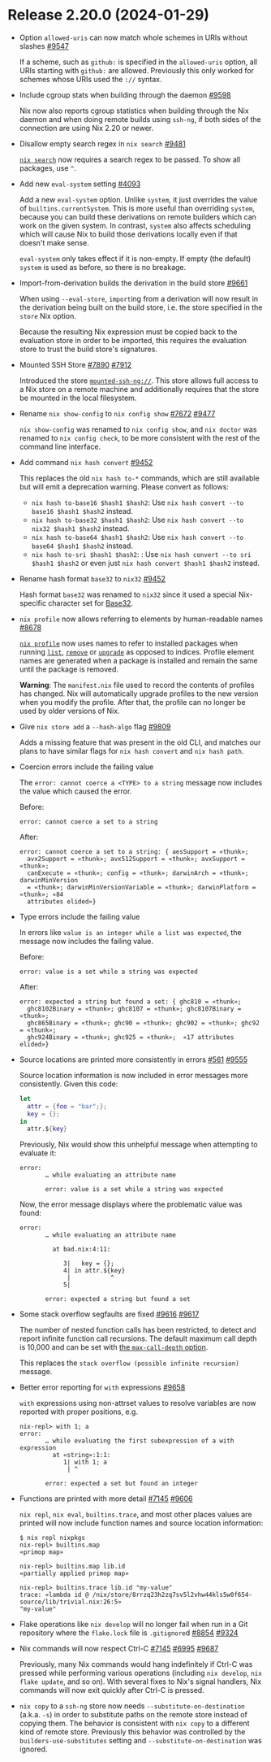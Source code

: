 # Release 2.20.0 (2024-01-29)

- Option `allowed-uris` can now match whole schemes in URIs without slashes [#9547](https://github.com/NixOS/nix/pull/9547)

  If a scheme, such as `github:` is specified in the `allowed-uris` option, all URIs starting with `github:` are allowed.
  Previously this only worked for schemes whose URIs used the `://` syntax.

- Include cgroup stats when building through the daemon [#9598](https://github.com/NixOS/nix/pull/9598)

  Nix now also reports cgroup statistics when building through the Nix daemon and when doing remote builds using `ssh-ng`,
  if both sides of the connection are using Nix 2.20 or newer.

- Disallow empty search regex in `nix search` [#9481](https://github.com/NixOS/nix/pull/9481)

  [`nix search`](@docroot@/command-ref/new-cli/nix3-search.md) now requires a search regex to be passed. To show all packages, use `^`.

- Add new `eval-system` setting [#4093](https://github.com/NixOS/nix/pull/4093)

  Add a new `eval-system` option.
  Unlike `system`, it just overrides the value of `builtins.currentSystem`.
  This is more useful than overriding `system`, because you can build these derivations on remote builders which can work on the given system.
  In contrast, `system` also affects scheduling which will cause Nix to build those derivations locally even if that doesn't make sense.

  `eval-system` only takes effect if it is non-empty.
  If empty (the default) `system` is used as before, so there is no breakage.

- Import-from-derivation builds the derivation in the build store [#9661](https://github.com/NixOS/nix/pull/9661)

  When using `--eval-store`, `import`ing from a derivation will now result in the derivation being built on the build store, i.e. the store specified in the `store` Nix option.

  Because the resulting Nix expression must be copied back to the evaluation store in order to be imported, this requires the evaluation store to trust the build store's signatures.

- Mounted SSH Store [#7890](https://github.com/NixOS/nix/issues/7890) [#7912](https://github.com/NixOS/nix/pull/7912)

  Introduced the store [`mounted-ssh-ng://`](@docroot@/command-ref/new-cli/nix3-help-stores.md).
  This store allows full access to a Nix store on a remote machine and additionally requires that the store be mounted in the local filesystem.

- Rename `nix show-config` to `nix config show` [#7672](https://github.com/NixOS/nix/issues/7672) [#9477](https://github.com/NixOS/nix/pull/9477)

  `nix show-config` was renamed to `nix config show`, and `nix doctor` was renamed to `nix config check`, to be more consistent with the rest of the command line interface.

- Add command `nix hash convert` [#9452](https://github.com/NixOS/nix/pull/9452)

  This replaces the old `nix hash to-*` commands, which are still available but will emit a deprecation warning. Please convert as follows:

  - `nix hash to-base16 $hash1 $hash2`: Use `nix hash convert --to base16 $hash1 $hash2` instead.
  - `nix hash to-base32 $hash1 $hash2`: Use `nix hash convert --to nix32 $hash1 $hash2` instead.
  - `nix hash to-base64 $hash1 $hash2`: Use `nix hash convert --to base64 $hash1 $hash2` instead.
  - `nix hash to-sri $hash1 $hash2`: : Use `nix hash convert --to sri $hash1 $hash2` or even just `nix hash convert $hash1 $hash2` instead.

- Rename hash format `base32` to `nix32` [#9452](https://github.com/NixOS/nix/pull/9452)

  Hash format `base32` was renamed to `nix32` since it used a special Nix-specific character set for
  [Base32](https://en.wikipedia.org/wiki/Base32).

- `nix profile` now allows referring to elements by human-readable names [#8678](https://github.com/NixOS/nix/pull/8678)

  [`nix profile`](@docroot@/command-ref/new-cli/nix3-profile.md) now uses names to refer to installed packages when running [`list`](@docroot@/command-ref/new-cli/nix3-profile-list.md), [`remove`](@docroot@/command-ref/new-cli/nix3-profile-remove.md) or [`upgrade`](@docroot@/command-ref/new-cli/nix3-profile-upgrade.md) as opposed to indices. Profile element names are generated when a package is installed and remain the same until the package is removed.

  **Warning**: The `manifest.nix` file used to record the contents of profiles has changed. Nix will automatically upgrade profiles to the new version when you modify the profile. After that, the profile can no longer be used by older versions of Nix.

- Give `nix store add` a `--hash-algo` flag [#9809](https://github.com/NixOS/nix/pull/9809)

  Adds a missing feature that was present in the old CLI, and matches our
  plans to have similar flags for `nix hash convert` and `nix hash path`.

- Coercion errors include the failing value

  The `error: cannot coerce a <TYPE> to a string` message now includes the value
  which caused the error.

  Before:

  ```
  error: cannot coerce a set to a string
  ```

  After:

  ```
  error: cannot coerce a set to a string: { aesSupport = «thunk»;
    avx2Support = «thunk»; avx512Support = «thunk»; avxSupport = «thunk»;
    canExecute = «thunk»; config = «thunk»; darwinArch = «thunk»; darwinMinVersion
    = «thunk»; darwinMinVersionVariable = «thunk»; darwinPlatform = «thunk»; «84
    attributes elided»}
  ```

- Type errors include the failing value

  In errors like `value is an integer while a list was expected`, the message now
  includes the failing value.

  Before:

  ```
  error: value is a set while a string was expected
  ```

  After:

  ```
  error: expected a string but found a set: { ghc810 = «thunk»;
    ghc8102Binary = «thunk»; ghc8107 = «thunk»; ghc8107Binary = «thunk»;
    ghc865Binary = «thunk»; ghc90 = «thunk»; ghc902 = «thunk»; ghc92 = «thunk»;
    ghc924Binary = «thunk»; ghc925 = «thunk»;  «17 attributes elided»}
  ```

- Source locations are printed more consistently in errors [#561](https://github.com/NixOS/nix/issues/561) [#9555](https://github.com/NixOS/nix/pull/9555)

  Source location information is now included in error messages more
  consistently. Given this code:

  ```nix
  let
    attr = {foo = "bar";};
    key = {};
  in
    attr.${key}
  ```

  Previously, Nix would show this unhelpful message when attempting to evaluate
  it:

  ```
  error:
         … while evaluating an attribute name

         error: value is a set while a string was expected
  ```

  Now, the error message displays where the problematic value was found:

  ```
  error:
         … while evaluating an attribute name

           at bad.nix:4:11:

              3|   key = {};
              4| in attr.${key}
               |           ^
              5|

         error: expected a string but found a set
  ```

- Some stack overflow segfaults are fixed [#9616](https://github.com/NixOS/nix/issues/9616) [#9617](https://github.com/NixOS/nix/pull/9617)

  The number of nested function calls has been restricted, to detect and report
  infinite function call recursions. The default maximum call depth is 10,000 and
  can be set with [the `max-call-depth`
  option](@docroot@/command-ref/conf-file.md#conf-max-call-depth).

  This replaces the `stack overflow (possible infinite recursion)` message.

- Better error reporting for `with` expressions [#9658](https://github.com/NixOS/nix/pull/9658)

  `with` expressions using non-attrset values to resolve variables are now reported with proper positions, e.g.

  ```
  nix-repl> with 1; a
  error:
         … while evaluating the first subexpression of a with expression
           at «string»:1:1:
              1| with 1; a
               | ^

         error: expected a set but found an integer
  ```

- Functions are printed with more detail [#7145](https://github.com/NixOS/nix/issues/7145) [#9606](https://github.com/NixOS/nix/pull/9606)

  `nix repl`, `nix eval`, `builtins.trace`, and most other places values are
  printed will now include function names and source location information:

  ```
  $ nix repl nixpkgs
  nix-repl> builtins.map
  «primop map»

  nix-repl> builtins.map lib.id
  «partially applied primop map»

  nix-repl> builtins.trace lib.id "my-value"
  trace: «lambda id @ /nix/store/8rrzq23h2zq7sv5l2vhw44kls5w0f654-source/lib/trivial.nix:26:5»
  "my-value"
  ```

- Flake operations like `nix develop` will no longer fail when run in a Git
  repository where the `flake.lock` file is `.gitignore`d
  [#8854](https://github.com/NixOS/nix/issues/8854)
  [#9324](https://github.com/NixOS/nix/pull/9324)

- Nix commands will now respect Ctrl-C
  [#7145](https://github.com/NixOS/nix/issues/7145)
  [#6995](https://github.com/NixOS/nix/pull/6995)
  [#9687](https://github.com/NixOS/nix/pull/9687)

  Previously, many Nix commands would hang indefinitely if Ctrl-C was pressed
  while performing various operations (including `nix develop`, `nix flake
  update`, and so on). With several fixes to Nix's signal handlers, Nix
  commands will now exit quickly after Ctrl-C is pressed.

- `nix copy` to a `ssh-ng` store now needs `--substitute-on-destination` (a.k.a. `-s`)
  in order to substitute paths on the remote store instead of copying them.
  The behavior is consistent with `nix copy` to a different kind of remote store.
  Previously this behavior was controlled by the
  `builders-use-substitutes` setting and `--substitute-on-destination` was ignored.
